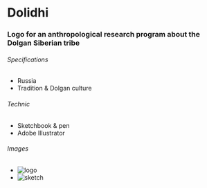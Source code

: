 # Dolidhi

### Logo for an anthropological research program about the Dolgan Siberian tribe

###### Specifications

- Russia
- Tradition &amp; Dolgan culture

###### Technic

- Sketchbook &amp; pen
- Adobe Illustrator

###### Images

- ![logo](media/images/dolidhi-logo-alt.png)
- ![sketch](media/images/dolidhi-sketch.jpg)